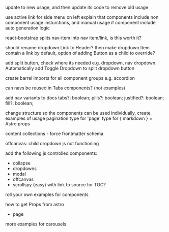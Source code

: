 update <Example> to new usage, and then update its code to remove old usage

use active link for side menu on left
explain that components include non component usage insturctions, and manual usage if component include auto generation logic


react-bootstrap splits nav-item into nav item/link, is this worth it?

should rename dropdown.Link to Header? then make dropdown.Item contain a link by default, option of adding Button as a child to override?

add split button, check where its needed e.g. dropdown, nav dropdown. Automatically add <span class="visually-hidden">Toggle Dropdown</span> to split dropdown button

create barrel imports for all component groups e.g. accordion

can navs be reused in Tabs components? (not examples)

add nav variants to docs
  tabs?: boolean;
  pills?: boolean;
  justified?: boolean;
  fill?: boolean;

change structure so the components can be used individually, create examples of usage
pagination type for 'page'
type for { markdown } = Astro.props

content collections - force frontmatter schema

offcanvas: child dropdown js not functioning

add the following js controlled components:

- collapse
- dropdowns
- modal
- offcanvas
- scrollspy (easy) with link to source for TOC?

roll your own examples for components

how to get Props from astro 
 
- page

more examples for carousels
